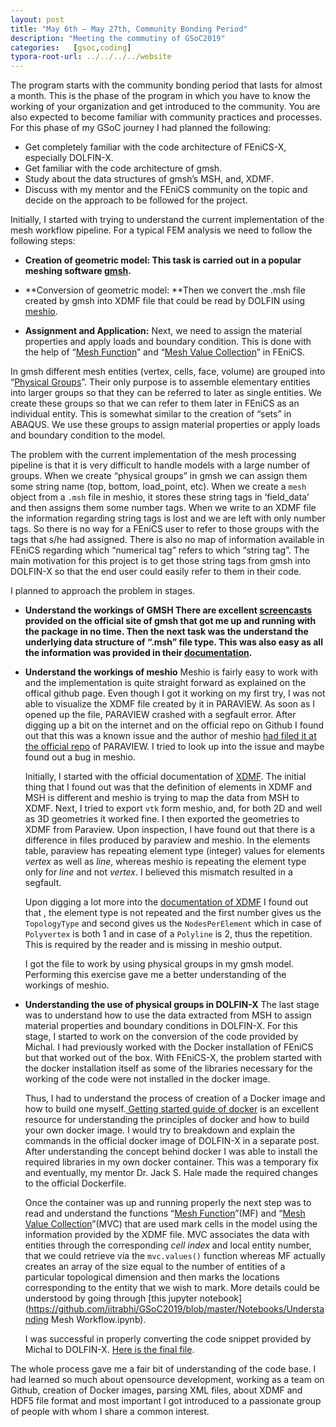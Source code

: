 ```yaml
---
layout: post
title: "May 6th – May 27th, Community Bonding Period"
description: "Meeting the commutiny of GSoC2019"
categories:   [gsoc,coding]
typora-root-url: ../../../../website
---
```


The program starts with the community bonding period that lasts for almost a month. This is the phase of the program in which you have to know the working of your organization and get introduced to the community. You are also expected to become familiar with community practices and processes. For this phase of my GSoC journey I had planned the following:

- Get completely familiar with the code architecture of FEniCS-X, especially DOLFIN-X.
- Get familiar with the code architecture of gmsh.
- Study about the data structures of gmsh’s MSH, and, XDMF.
- Discuss with my mentor and the FEniCS community on the topic and decide on the approach to be followed for the project.

Initially, I started with trying to understand the current implementation of the mesh workflow pipeline. For a typical FEM analysis we need to follow the following steps:

- **Creation of geometric model:
  This task is carried out in a popular meshing software [gmsh](http://gmsh.info/).**
- **Conversion of geometric model:
  **Then we convert the .msh file created by gmsh into XDMF file that could be read by DOLFIN using [meshio](https://github.com/nschloe/meshio).

- **Assignment and Application:**
  Next, we need to assign the material properties and apply loads and boundary condition. This is done with the help of “[Mesh Function](https://fenicsproject.org/docs/dolfinx/dev/cpp/d0/d94/classdolfin_1_1MeshFunction.html)” and “[Mesh Value Collection](https://fenicsproject.org/docs/dolfinx/dev/cpp/d0/db6/classdolfin_1_1MeshValueCollection.html)” in FEniCS.

In gmsh different mesh entities (vertex, cells, face, volume) are grouped into “[Physical Groups](http://gmsh.info/doc/texinfo/gmsh.html#Geometry-module-1)”. Their only purpose is to assemble elementary entities into larger groups so that they can be referred to later as single entities. We create these groups so that we can refer to them later in FEniCS as an individual entity. This is somewhat similar to the creation of “sets” in ABAQUS. We use these groups to assign material properties or apply loads and boundary condition to the model.

The problem with the current implementation of the mesh processing pipeline is that it is very difficult to handle models with a large number of groups. When we create “physical groups” in gmsh we can assign them some string name (top, bottom, load_point, etc). When we create a `mesh` object from a `.msh` file in meshio, it stores these string tags in ‘field_data’ and then assigns them some number tags. When we write to an XDMF file the information regarding string tags is lost and we are left with only number tags. So there is no way for a FEniCS user to refer to those groups with the tags that s/he had assigned. There is also no map of information available in FEniCS regarding which “numerical tag” refers to which “string tag”. The main motivation for this project is to get those string tags from gmsh into DOLFIN-X so that the end user could easily refer to them in their code.

I planned to approach the problem in stages.

- **Understand the workings of GMSH
  There are excellent [screencasts](http://gmsh.info/screencasts/) provided on the official site of gmsh that got me up and running with the package in no time. Then the next task was the understand the underlying data structure of “.msh” file type. This was also easy as all the information was provided in their [documentation](http://gmsh.info/doc/texinfo/gmsh.html#MSH-file-format-1).**

- **Understand the workings of meshio**
  Meshio is fairly easy to work with and the implementation is quite straight forward as explained on the offical github page. Even though I got it working on my first try, I was not able to visualize the XDMF file created by it in PARAVIEW. As soon as I opened up the file, PARAVIEW crashed with a segfault error. After digging up a bit on the internet and on the official repo on Github I found out that this was a known issue and the author of meshio [had filed it at the official repo](https://gitlab.kitware.com/paraview/paraview/issues/17945) of PARAVIEW. I tried to look up into the issue and maybe found out a bug in meshio.

  Initially, I started with the official documentation of [XDMF](http://www.xdmf.org/index.php/XDMF_Model_and_Format). The initial thing that I found out was that the definition of elements in XDMF and MSH is different and meshio is trying to map the data from MSH to XDMF. Next,  I tried to export `vtk` form meshio, and, for both 2D and well as 3D geometries it worked fine. I then exported the geometries to XDMF from Paraview. Upon inspection, I have found out that there is a difference in files produced by paraview and meshio. In the elements table, paraview has repeating element type (integer) values for elements *vertex* as well as *line*, whereas meshio is repeating the element type only for *line* and not *vertex*. I believed this mismatch resulted in a segfault.

  Upon digging a lot more into the [documentation of XDMF](http://www.xdmf.org/index.php/XDMF_Model_and_Format#XML_Element_.28Xdmf_ClassName.29_and_Default_XML_Attributes) I found out that , the element type is not repeated and the first number gives us the `TopologyType` and second gives us the `NodesPerElement` which in case of `Polyvertex` is both 1 and in case of a `Polyline` is 2, thus the repetition. This is required by the reader and is missing in meshio output.

  I got the file to work by using physical groups in my gmsh model. Performing this exercise gave me a better understanding of the workings of meshio.

- **Understanding the use of physical groups in DOLFIN-X**
  The last stage was to understand how to use the data extracted from MSH to assign material properties and boundary conditions in DOLFIN-X. For this stage, I started to work on the conversion of the code provided by Michal. I had previously worked with the Docker installation of FEniCS but that worked out of the box. With FEniCS-X, the problem started with the docker installation itself as some of the libraries necessary for the working of the code were not installed in the docker image.

  Thus, I had to understand the process of creation of a Docker image and how to build one myself.[ Getting started guide of docker](https://docs.docker.com/get-started/) is an excellent resource for understanding the principles of docker and how to build your own docker image. I would try to breakdown and explain the commands in the official docker image of DOLFIN-X in a separate post.  After understanding the concept behind docker I was able to install the required libraries in my own docker container. This was a temporary fix and eventually, my mentor Dr. Jack S. Hale made the required changes to the official Dockerfile.

  Once the container was up and running properly the next step was to read and understand the functions “[Mesh Function](https://fenicsproject.org/docs/dolfinx/dev/cpp/d0/d94/classdolfin_1_1MeshFunction.html)”(MF) and “[Mesh Value Collection](https://fenicsproject.org/docs/dolfinx/dev/cpp/d0/db6/classdolfin_1_1MeshValueCollection.html)”(MVC) that are used mark cells in the model using the information provided by the XDMF file. MVC associates the data with  entities through the corresponding *cell index* and local entity number, that we could retrieve via the `mvc.values()` function whereas MF actually creates an array of the size equal to the number of entities of a particular topological dimension and then marks the locations corresponding to the entity that we wish to mark. More details could be understood by going through [this jupyter notebook](https://github.com/iitrabhi/GSoC2019/blob/master/Notebooks/Understanding Mesh Workflow.ipynb).

  I was successful in properly converting the code snippet provided by Michal to DOLFIN-X. [Here is the final file](https://github.com/iitrabhi/GSoC2019/tree/master/Scripts/python).

The whole process gave me a fair bit of understanding of the code base. I had learned so much about opensource development, working as a team on Github, creation of Docker images, parsing XML files, about XDMF and HDF5 file format and most important I got introduced to a passionate group of people with whom I share a common interest.
